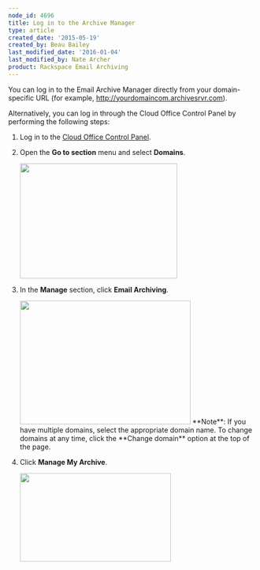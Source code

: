 ```yaml
---
node_id: 4696
title: Log in to the Archive Manager
type: article
created_date: '2015-05-19'
created_by: Beau Bailey
last_modified_date: '2016-01-04'
last_modified_by: Nate Archer
product: Rackspace Email Archiving
---
```


You can log in to the Email Archive Manager directly from your
domain-specific URL (for example, http://yourdomaincom.archivesrvr.com).

Alternatively, you can log in through the Cloud Office Control Panel by
performing the following steps:

1.  Log in to the [Cloud Office Control
    Panel](https://cp.rackspace.com).
2.  Open the **Go to section** menu and select **Domains**.

    <img src="https://8026b2e3760e2433679c-fffceaebb8c6ee053c935e8915a3fbe7.ssl.cf2.rackcdn.com/field/image/Logging%20in%20to%20Archiving%20Manager%201a.png" width="319" height="233" />

3.  In the **Manage** section, click **Email Archiving**.

    <img src="https://8026b2e3760e2433679c-fffceaebb8c6ee053c935e8915a3fbe7.ssl.cf2.rackcdn.com/field/image/Logging%20in%20to%20Archiving%20Manager%202a.png" width="346" height="250" />
    **Note**:  If you have multiple domains, select the appropriate
    domain name. To change domains at any time, click the **Change
    domain** option at the top of the page.

4.  Click **Manage My Archive**.

    <img src="https://8026b2e3760e2433679c-fffceaebb8c6ee053c935e8915a3fbe7.ssl.cf2.rackcdn.com/field/image/Screen%20Shot%202015-08-25%20at%2012.30.34%20PM.png" width="306" height="179" />




